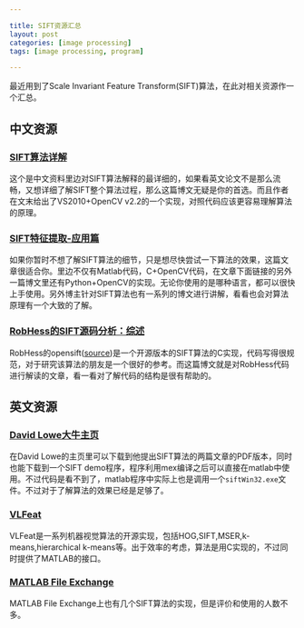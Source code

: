 ```yaml
---

title: SIFT资源汇总
layout: post
categories: [image processing]
tags: [image processing, program]

---
```


最近用到了Scale Invariant Feature Transform(SIFT)算法，在此对相关资源作一个汇总。

## 中文资源

### [SIFT算法详解][1]

这个是中文资料里边对SIFT算法解释的最详细的，如果看英文论文不是那么流畅，又想详细了解SIFT整个算法过程，那么这篇博文无疑是你的首选。而且作者在文末给出了VS2010+OpenCV v2.2的一个实现，对照代码应该更容易理解算法的原理。

### [SIFT特征提取-应用篇][2]

如果你暂时不想了解SIFT算法的细节，只是想尽快尝试一下算法的效果，这篇文章很适合你。里边不仅有Matlab代码，C+OpenCV代码，在文章下面链接的另外一篇博文里还有Python+OpenCV的实现。无论你使用的是哪种语言，都可以很快上手使用。另外博主针对SIFT算法也有一系列的博文进行讲解，看看也会对算法原理有一个大致的了解。

### [RobHess的SIFT源码分析：综述][3]

RobHess的opensift([source][4])是一个开源版本的SIFT算法的C实现，代码写得很规范，对于研究该算法的朋友是一个很好的参考。而这篇博文就是对RobHess代码进行解读的文章，看一看对了解代码的结构是很有帮助的。


## 英文资源

### [David Lowe大牛主页][5]

在David Lowe的主页里可以下载到他提出SIFT算法的两篇文章的PDF版本，同时也能下载到一个SIFT demo程序，程序利用mex编译之后可以直接在matlab中使用。不过代码是看不到了，matlab程序中实际上也是调用一个`siftWin32.exe`文件。不过对于了解算法的效果已经是足够了。

### [VLFeat][6]

VLFeat是一系列机器视觉算法的开源实现，包括HOG,SIFT,MSER,k-means,hierarchical k-means等。出于效率的考虑，算法是用C实现的，不过同时提供了MATLAB的接口。

### [MATLAB File Exchange][7]

MATLAB File Exchange上也有几个SIFT算法的实现，但是评价和使用的人数不多。

[1]: http://blog.csdn.net/zddblog/article/details/7521424
[2]: http://blog.csdn.net/abcjennifer/article/details/7365882
[3]: http://blog.csdn.net/masibuaa/article/details/9191309
[4]: https://github.com/robwhess/opensift
[5]: http://www.cs.ubc.ca/~lowe/keypoints/
[6]: http://www.vlfeat.org/
[7]: http://www.mathworks.com/matlabcentral/fileexchange/index?utf8=%E2%9C%93&term=SIFT